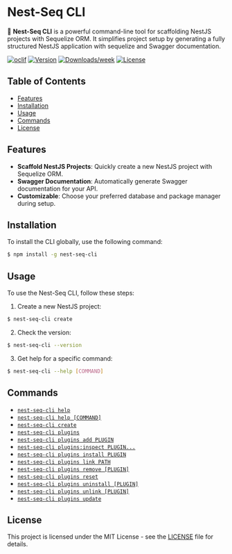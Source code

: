 # Nest-Seq CLI

🚀 **Nest-Seq CLI** is a powerful command-line tool for scaffolding NestJS projects with Sequelize ORM. It simplifies project setup by generating a fully structured NestJS application with sequelize and Swagger documentation.

[![oclif](https://img.shields.io/badge/cli-oclif-brightgreen.svg)](https://oclif.io)
[![Version](https://img.shields.io/npm/v/nest-seq-cli.svg)](https://npmjs.org/package/nest-seq-cli)
[![Downloads/week](https://img.shields.io/npm/dw/nest-seq-cli.svg)](https://npmjs.org/package/nest-seq-cli)
[![License](https://img.shields.io/npm/l/nest-seq-cli.svg)](https://github.com/falkrafa/nest-seq-cli/blob/main/LICENSE)

## Table of Contents

- [Features](#features)
- [Installation](#installation)
- [Usage](#usage)
- [Commands](#commands)
- [License](#license)

## Features

- **Scaffold NestJS Projects**: Quickly create a new NestJS project with Sequelize ORM.
- **Swagger Documentation**: Automatically generate Swagger documentation for your API.
- **Customizable**: Choose your preferred database and package manager during setup.

## Installation

To install the CLI globally, use the following command:

```sh
$ npm install -g nest-seq-cli
```

## Usage

To use the Nest-Seq CLI, follow these steps:

1. Create a new NestJS project:
  ```sh
  $ nest-seq-cli create
  ```

2. Check the version:
  ```sh
  $ nest-seq-cli --version
  ```

3. Get help for a specific command:
  ```sh
  $ nest-seq-cli --help [COMMAND]
  ```

## Commands

<!-- commands -->
* [`nest-seq-cli help`](#nest-seq-cli-help)
* [`nest-seq-cli help [COMMAND]`](#nest-seq-cli-help-command)
* [`nest-seq-cli create`](#nest-seq-cli-create)
* [`nest-seq-cli plugins`](#nest-seq-cli-plugins)
* [`nest-seq-cli plugins add PLUGIN`](#nest-seq-cli-plugins-add-plugin)
* [`nest-seq-cli plugins:inspect PLUGIN...`](#nest-seq-cli-pluginsinspect-plugin)
* [`nest-seq-cli plugins install PLUGIN`](#nest-seq-cli-plugins-install-plugin)
* [`nest-seq-cli plugins link PATH`](#nest-seq-cli-plugins-link-path)
* [`nest-seq-cli plugins remove [PLUGIN]`](#nest-seq-cli-plugins-remove-plugin)
* [`nest-seq-cli plugins reset`](#nest-seq-cli-plugins-reset)
* [`nest-seq-cli plugins uninstall [PLUGIN]`](#nest-seq-cli-plugins-uninstall-plugin)
* [`nest-seq-cli plugins unlink [PLUGIN]`](#nest-seq-cli-plugins-unlink-plugin)
* [`nest-seq-cli plugins update`](#nest-seq-cli-plugins-update)



## License

This project is licensed under the MIT License - see the [LICENSE](https://github.com/falkrafa/nest-seq-cli/blob/main/LICENSE) file for details.
